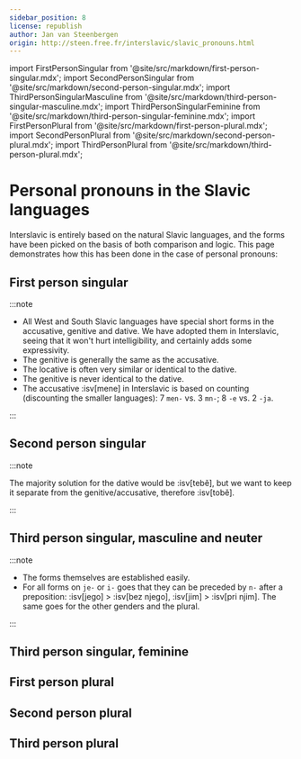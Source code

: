 ```yaml
---
sidebar_position: 8
license: republish
author: Jan van Steenbergen
origin: http://steen.free.fr/interslavic/slavic_pronouns.html
---
```


import FirstPersonSingular from '@site/src/markdown/first-person-singular.mdx';
import SecondPersonSingular from '@site/src/markdown/second-person-singular.mdx';
import ThirdPersonSingularMasculine from '@site/src/markdown/third-person-singular-masculine.mdx';
import ThirdPersonSingularFeminine from '@site/src/markdown/third-person-singular-feminine.mdx';
import FirstPersonPlural from '@site/src/markdown/first-person-plural.mdx';
import SecondPersonPlural from '@site/src/markdown/second-person-plural.mdx';
import ThirdPersonPlural from '@site/src/markdown/third-person-plural.mdx';

# Personal pronouns in the Slavic languages

Interslavic is entirely based on the natural Slavic languages, and the forms have been picked on the basis of both comparison and logic. This page demonstrates how this has been done in the case of personal pronouns:

## First person singular

<FirstPersonSingular />

:::note

- All West and South Slavic languages have special short forms in the accusative, genitive and dative. We have adopted them in Interslavic, seeing that it won't hurt intelligibility, and certainly adds some expressivity.
- The genitive is generally the same as the accusative.
- The locative is often very similar or identical to the dative.
- The genitive is never identical to the dative.
- The accusative :isv[mene] in Interslavic is based on counting (discounting the smaller languages): 7 `men-` vs. 3 `mn-`; 8 `-e` vs. 2 `-ja`.

:::

## Second person singular

<SecondPersonSingular />

:::note

The majority solution for the dative would be :isv[tebě], but we want to keep it separate from the genitive/accusative, therefore :isv[tobě].

:::

## Third person singular, masculine and neuter

<ThirdPersonSingularMasculine />

:::note

- The forms themselves are established easily.
- For all forms on `je-` or `i-` goes that they can be preceded by `n-` after a preposition: :isv[jego] > :isv[bez njego], :isv[jim] > :isv[pri njim]. The same goes for the other genders and the plural.

:::

## Third person singular, feminine

<ThirdPersonSingularFeminine />

## First person plural

<FirstPersonPlural />

## Second person plural

<SecondPersonPlural />

## Third person plural

<ThirdPersonPlural />
